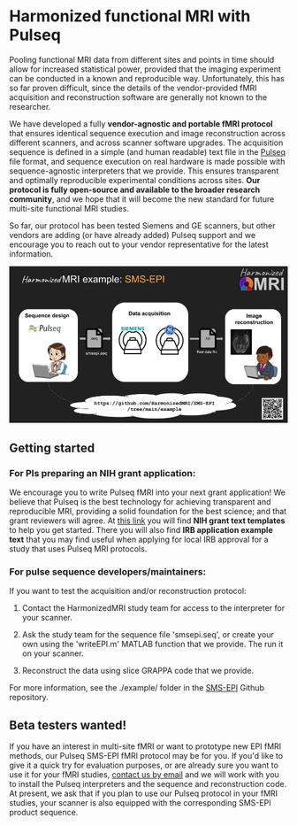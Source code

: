# Harmonized functional MRI with Pulseq

Pooling functional MRI data from different sites and points in time 
should allow for increased statistical power, 
provided that the imaging experiment can be conducted in a known and reproducible way. 
Unfortunately, this has so far proven difficult, 
since the details of the vendor-provided fMRI acquisition and reconstruction software 
are generally not known to the researcher.

We have developed a fully **vendor-agnostic and portable fMRI protocol**
that ensures identical sequence execution and image reconstruction across different scanners, 
and across scanner software upgrades. 
The acquisition sequence is defined in a simple (and human readable) text file in the 
[Pulseq](https://pulseq.github.io/)
file format, 
and sequence execution on real hardware is made possible with sequence-agnostic interpreters that we provide.
This ensures transparent and optimally reproducible experimental conditions across sites.
**Our protocol is fully open-source and available to the broader research community**,
and we hope that it will become the new standard for future multi-site functional MRI studies.

So far, our protocol has been tested Siemens and GE scanners, but other vendors are adding (or have already added)
Pulseq support and we encourage you to reach out to your vendor representative for the latest information.

![HarmonizedMRI](images/hmri.jpg)


## Getting started

### For PIs preparing an NIH grant application:
We encourage you to write Pulseq fMRI into your next grant application!
We believe that Pulseq is the best technology for achieving transparent and reproducible MRI, 
providing a solid foundation for the best science; and that grant reviewers will agree.
At [this link](https://drive.google.com/drive/folders/1SaivtmjwFJ_OsU8SBrE1ub1DmhPF6p6W?usp=sharing)
you will find **NIH grant text templates** to help you get started.
There you will also find **IRB application example text** that you may find useful
when applying for local IRB approval for a study that uses Pulseq MRI protocols.

### For pulse sequence developers/maintainers:
If you want to test the acquisition and/or reconstruction protocol:

1. Contact the HarmonizedMRI study team for access to the interpreter for your scanner.

2. Ask the study team for the sequence file 'smsepi.seq', 
or create your own using the 'writeEPI.m' MATLAB function that we provide.
The run it on your scanner.

3. Reconstruct the data using slice GRAPPA code that we provide.

For more information, see the ./example/ folder in the 
[SMS-EPI](https://github.com/HarmonizedMRI/SMS-EPI)
Github repository.


## Beta testers wanted!

If you have an interest in multi-site fMRI or want to prototype new EPI fMRI methods,
our Pulseq SMS-EPI fMRI protocol may be for you.
If you'd like to give it a quick try for evaluation purposes, 
or are already sure you want to use it for your fMRI studies, 
[contact us by email](mailto:jfnielse@umich.edu) and we will work with you
to install the Pulseq interpreters and the sequence and reconstruction code.  
At present, we ask that if you plan to use our Pulseq protocol in your fMRI studies, 
your scanner is also equipped with the corresponding SMS-EPI product sequence.

